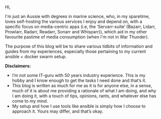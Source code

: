 
Hi,

I'm just an Aussie with degrees in marine science, who, in my sparetime, loves self-hosting the various services I enjoy and depend on, with a specific focus on media-centric apps (i.e, the ‘Servarr-suite’ (Bazarr, Lidarr, Prowlarr, Radarr, Readarr, Sonarr and Whisparr)), which aid in my other favourite pastime of media consumption (when I'm not in War Thunder). 

The purpose of this blog will be to share various tidbits of information and guides from my experiences, especially those pertaining to my current ansible + docker swarm setup. 

**Disclaimers:**

  - I’m not some IT-guru with 50 years industry experience. This is my hobby and I know enough to get the tasks I need done and that’s it.
  - This blog is written as much for me as it is for anyone else, in a sense, much of it is about me providing a rationale of what I am doing, and why I am doing it, with a touch of tips, opinions, rants, and whatever else has come to my mind.
  - My setup and how I use tools like ansible is simply how I choose to approach it. Yours may differ, and that’s okay.




